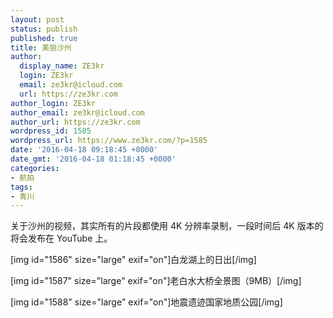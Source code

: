 ```yaml
---
layout: post
status: publish
published: true
title: 美丽沙州
author:
  display_name: ZE3kr
  login: ZE3kr
  email: ze3kr@icloud.com
  url: https://ze3kr.com
author_login: ZE3kr
author_email: ze3kr@icloud.com
author_url: https://ze3kr.com
wordpress_id: 1585
wordpress_url: https://www.ze3kr.com/?p=1585
date: '2016-04-18 09:18:45 +0000'
date_gmt: '2016-04-18 01:18:45 +0000'
categories:
- 航拍
tags:
- 青川
---
```

<p>关于沙州的视频，其实所有的片段都使用 4K 分辨率录制，一段时间后 4K 版本的将会发布在 YouTube 上。</p>
<p><!--more--></p>
<p>[img id="1586" size="large" exif="on"]白龙湖上的日出[/img]</p>
<p>[img id="1587" size="large" exif="on"]老白水大桥全景图（9MB）[/img]</p>
<p>[img id="1588" size="large" exif="on"]地震遗迹国家地质公园[/img]</p>
